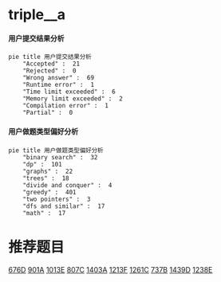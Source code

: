 # triple__a

<!-- tabs:start -->



#### **用户提交结果分析**

```mermaid
pie title 用户提交结果分析
    "Accepted" :  21
    "Rejected" :  0
    "Wrong answer" :  69
    "Runtime error" :  1
    "Time limit exceeded" :  6
    "Memory limit exceeded" :  2
    "Compilation error" :  1
    "Partial" :  0
```

#### **用户做题类型偏好分析**

```mermaid
pie title 用户做题类型偏好分析
    "binary search" :  32
    "dp" :  101
    "graphs" :  22
    "trees" :  18
    "divide and conquer" :  4
    "greedy" :  401
    "two pointers" :  3
    "dfs and similar" :  17
    "math" :  17
```



<!-- tabs:end -->
# 推荐题目
[676D](https://codeforces.com/contest/676/problem/D)
[901A](https://codeforces.com/contest/901/problem/A)
[1013E](https://codeforces.com/contest/1013/problem/E)
[807C](https://codeforces.com/contest/807/problem/C)
[1403A](https://codeforces.com/contest/1403/problem/A)
[1213F](https://codeforces.com/contest/1213/problem/F)
[1261C](https://codeforces.com/contest/1261/problem/C)
[737B](https://codeforces.com/contest/737/problem/B)
[1439D](https://codeforces.com/contest/1439/problem/D)
[1238E](https://codeforces.com/contest/1238/problem/E)
